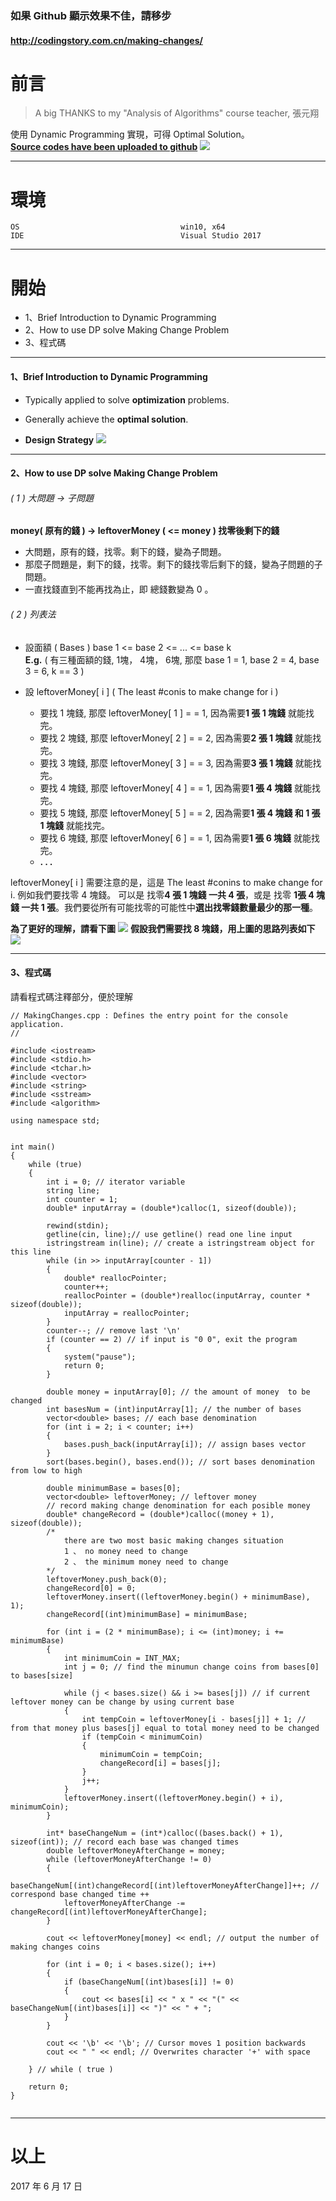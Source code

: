 ### 如果 Github 顯示效果不佳，請移步
#### http://codingstory.com.cn/making-changes/


# 前言
> A big THANKS to my "Analysis of Algorithms" course teacher, 張元翔

使用 Dynamic Programming 實現，可得 Optimal Solution。  
**[Source codes have been uploaded to github](https://github.com/ShanQincheng/MakingChanges)**
![](https://github.com/ShanQincheng/MakingChanges/blob/master/Description/0002.png)

***
# 環境
```
OS                                    win10, x64
IDE                                   Visual Studio 2017
```

***
# 開始

* 1、Brief Introduction to Dynamic Programming
* 2、How to use DP solve Making Change Problem
* 3、程式碼

***

#### 1、Brief Introduction to Dynamic Programming

* Typically applied to solve **optimization** problems.
* Generally achieve the **optimal solution**.

* **Design Strategy**
![](https://github.com/ShanQincheng/MakingChanges/blob/master/Description/003.png)

***

####  2、How to use DP solve Making Change Problem

###### ( 1 ) 大問題 -> 子問題
**money( 原有的錢 )   -> leftoverMoney ( <= money ) 找零後剩下的錢**  

* 大問題，原有的錢，找零。剩下的錢，變為子問題。  
* 那麼子問題是，剩下的錢，找零。剩下的錢找零后剩下的錢，變為子問題的子問題。
* 一直找錢直到不能再找為止，即 總錢數變為 0 。

###### ( 2 ) 列表法

* 設面額 ( Bases ) base 1 <= base 2 <= ... <= base k  
**E.g.** ( 有三種面額的錢, 1塊， 4塊， 6塊, 那麼 base 1 = 1, base 2 = 4, base 3 = 6, k == 3 )

* 設 leftoverMoney[ i ] ( The least #conis to make change for i )  
  * 要找 1 塊錢, 那麼 leftoverMoney[ 1 ] = = 1, 因為需要**1 張 1 塊錢** 就能找完。
  * 要找 2 塊錢, 那麼 leftoverMoney[ 2 ] = = 2, 因為需要**2 張 1 塊錢** 就能找完。
  * 要找 3 塊錢, 那麼 leftoverMoney[ 3 ] = = 3, 因為需要**3 張 1 塊錢** 就能找完。
  * 要找 4 塊錢, 那麼 leftoverMoney[ 4 ] = = 1, 因為需要**1 張 4 塊錢** 就能找完。
  * 要找 5 塊錢, 那麼 leftoverMoney[ 5 ] = = 2, 因為需要**1 張 4 塊錢 和 1 張 1 塊錢** 就能找完。
  * 要找 6 塊錢, 那麼 leftoverMoney[ 6 ] = = 1, 因為需要**1 張 6 塊錢** 就能找完。
  * **. . .**

leftoverMoney[ i ] 需要注意的是，這是  The least #conins to make change for i.
例如我們要找零 4 塊錢。 可以是 找零**4 張 1 塊錢 一共 4 張**，或是 找零 **1張 4 塊錢 一共 1 張**。我們要從所有可能找零的可能性中**選出找零錢數量最少的那一種**。


**為了更好的理解，請看下圖**
![](https://github.com/ShanQincheng/MakingChanges/blob/master/Description/002.png)
**假設我們需要找 8 塊錢，用上圖的思路列表如下**
![](https://github.com/ShanQincheng/MakingChanges/blob/master/Description/004.png)

***

#### 3、程式碼
請看程式碼注釋部分，便於理解
```language-python line-numbers
// MakingChanges.cpp : Defines the entry point for the console application.
//

#include <iostream>
#include <stdio.h>
#include <tchar.h>
#include <vector>
#include <string>
#include <sstream>
#include <algorithm>

using namespace std;


int main()
{
	while (true)
	{
		int i = 0; // iterator variable
		string line;
		int counter = 1;
		double* inputArray = (double*)calloc(1, sizeof(double));

		rewind(stdin);
		getline(cin, line);// use getline() read one line input
		istringstream in(line);	// create a istringstream object for this line
		while (in >> inputArray[counter - 1])
		{
			double* reallocPointer;
			counter++;
			reallocPointer = (double*)realloc(inputArray, counter * sizeof(double));
			inputArray = reallocPointer;
		}
		counter--; // remove last '\n'
		if (counter == 2) // if input is "0 0", exit the program
		{
			system("pause");
			return 0;
		}
			
		double money = inputArray[0]; // the amount of money  to be changed
		int basesNum = (int)inputArray[1]; // the number of bases
		vector<double> bases; // each base denomination
		for (int i = 2; i < counter; i++)
		{		
			bases.push_back(inputArray[i]); // assign bases vector
		}
		sort(bases.begin(), bases.end()); // sort bases denomination from low to high

		double minimumBase = bases[0];
		vector<double> leftoverMoney; // leftover money
		// record making change denomination for each posible money
		double* changeRecord = (double*)calloc((money + 1), sizeof(double));
		/*
			there are two most basic making changes situation
			1 、 no money need to change
			2 、 the minimum money need to change
		*/
		leftoverMoney.push_back(0);
		changeRecord[0] = 0;
		leftoverMoney.insert((leftoverMoney.begin() + minimumBase), 1);
		changeRecord[(int)minimumBase] = minimumBase;

		for (int i = (2 * minimumBase); i <= (int)money; i += minimumBase)
		{
			int minimumCoin = INT_MAX;
			int j = 0; // find the minumun change coins from bases[0] to bases[size]

			while (j < bases.size() && i >= bases[j]) // if current leftover money can be change by using current base
			{
				int tempCoin = leftoverMoney[i - bases[j]] + 1; // from that money plus bases[j] equal to total money need to be changed
				if (tempCoin < minimumCoin)
				{
					minimumCoin = tempCoin;
					changeRecord[i] = bases[j];
				}
				j++;
			}
			leftoverMoney.insert((leftoverMoney.begin() + i), minimumCoin);
		}

		int* baseChangeNum = (int*)calloc((bases.back() + 1), sizeof(int)); // record each base was changed times
		double leftoverMoneyAfterChange = money;
		while (leftoverMoneyAfterChange != 0)
		{
			baseChangeNum[(int)changeRecord[(int)leftoverMoneyAfterChange]]++; // correspond base changed time ++
			leftoverMoneyAfterChange -= changeRecord[(int)leftoverMoneyAfterChange];
		}

		cout << leftoverMoney[money] << endl; // output the number of making changes coins

		for (int i = 0; i < bases.size(); i++)
		{
			if (baseChangeNum[(int)bases[i]] != 0)
			{
				cout << bases[i] << " x " << "(" << baseChangeNum[(int)bases[i]] << ")" << " + ";	
			}
		}

		cout << '\b' << '\b'; // Cursor moves 1 position backwards
		cout << " " << endl; // Overwrites character '+' with space

	} // while ( true )

	return 0;
}


```

***
# 以上
2017 年 6 月 17 日

